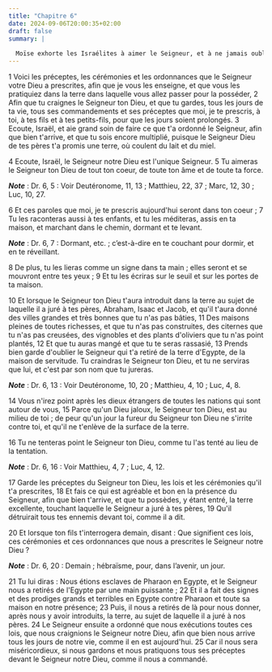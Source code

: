```yaml
---
title: "Chapitre 6"
date: 2024-09-06T20:00:35+02:00
draft: false
summary: |
  
  Moïse exhorte les Israélites à aimer le Seigneur, et à ne jamais oublier ses préceptes et ses bienfaits.
---
```



1 Voici les préceptes, les cérémonies et les ordonnances que le Seigneur votre Dieu a prescrites, afin que je vous les enseigne, et que vous les pratiquiez dans la terre dans laquelle vous allez passer pour la posséder, 2 Afin que tu craignes le Seigneur ton Dieu, et que tu gardes, tous les jours de ta vie, tous ses commandements et ses préceptes que moi, je te prescris, à toi, à tes fils et à tes petits-fils, pour que les jours soient prolongés. 3 Ecoute, Israël, et aie grand soin de faire ce que t'a ordonné le Seigneur, afin que bien t'arrive, et que tu sois encore multiplié, puisque le Seigneur Dieu de tes pères t'a promis une terre, où coulent du lait et du miel.


4 Ecoute, Israël, le Seigneur notre Dieu est l'unique Seigneur. 5 Tu aimeras le Seigneur ton Dieu de tout ton coeur, de toute ton âme et de toute ta force.

***Note*** :  Dr. 6, 5 : Voir Deutéronome, 11, 13 ; Matthieu, 22, 37 ; Marc, 12, 30 ; Luc, 10, 27.

6 Et ces paroles que moi, je te prescris aujourd'hui seront dans ton coeur ; 7 Tu les raconteras aussi à tes enfants, et tu les méditeras, assis en ta maison, et marchant dans le chemin, dormant et te levant.

***Note*** :  Dr. 6, 7 : Dormant, etc. ; c’est-à-dire en te couchant pour dormir, et en te réveillant.

8 De plus, tu les lieras comme un signe dans ta main ; elles seront et se mouvront entre tes yeux ; 9 Et tu les écriras sur le seuil et sur les portes de ta maison.


10 Et lorsque le Seigneur ton Dieu t'aura introduit dans la terre au sujet de laquelle il a juré à tes pères, Abraham, Isaac et Jacob, et qu'il t'aura donné des villes grandes et très bonnes que tu n'as pas bâties, 11 Des maisons pleines de toutes richesses, et que tu n'as pas construites, des citernes que tu n'as pas creusées, des vignobles et des plants d'oliviers que tu n'as point plantés, 12 Et que tu auras mangé et que tu te seras rassasié, 13 Prends bien garde d'oublier le Seigneur qui t'a retiré de la terre d'Egypte, de la maison de servitude. Tu craindras le Seigneur ton Dieu, et tu ne serviras que lui, et c'est par son nom que tu jureras.

***Note*** :  Dr. 6, 13 : Voir Deutéronome, 10, 20 ; Matthieu, 4, 10 ; Luc, 4, 8.

14 Vous n'irez point après les dieux étrangers de toutes les nations qui sont autour de vous, 15 Parce qu'un Dieu jaloux, le Seigneur ton Dieu, est au milieu de toi ; de peur qu'un jour la fureur du Seigneur ton Dieu ne s'irrite contre toi, et qu'il ne t'enlève de la surface de la terre.


16 Tu ne tenteras point le Seigneur ton Dieu, comme tu l'as tenté au lieu de la tentation.

***Note*** :  Dr. 6, 16 : Voir Matthieu, 4, 7 ; Luc, 4, 12.

17 Garde les préceptes du Seigneur ton Dieu, les lois et les cérémonies qu'il t'a prescrites, 18 Et fais ce qui est agréable et bon en la présence du Seigneur, afin que bien t'arrive, et que tu possèdes, y étant entré, la terre excellente, touchant laquelle le Seigneur a juré à tes pères, 19 Qu'il détruirait tous tes ennemis devant toi, comme il a dit.


20 Et lorsque ton fils t'interrogera demain, disant : Que signifient ces lois, ces cérémonies et ces ordonnances que nous a prescrites le Seigneur notre Dieu ?

***Note*** :  Dr. 6, 20 : Demain ; hébraïsme, pour, dans l’avenir, un jour.

21 Tu lui diras : Nous étions esclaves de Pharaon en Egypte, et le Seigneur nous a retirés de l'Egypte par une main puissante ; 22 Et il a fait des signes et des prodiges grands et terribles en Egypte contre Pharaon et toute sa maison en notre présence; 23 Puis, il nous a retirés de là pour nous donner, après nous y avoir introduits, la terre, au sujet de laquelle il a juré à nos pères. 24 Le Seigneur ensuite a ordonné que nous exécutions toutes ces lois, que nous craignions le Seigneur notre Dieu, afin que bien nous arrive tous les jours de notre vie, comme il en est aujourd'hui. 25 Car il nous sera miséricordieux, si nous gardons et nous pratiquons tous ses préceptes devant le Seigneur notre Dieu, comme il nous a commandé.

